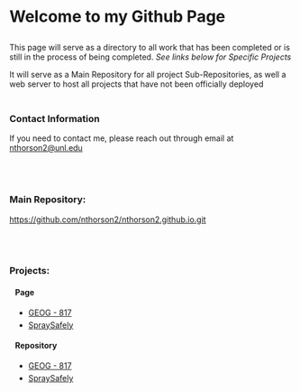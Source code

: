 <html>
	<head>
	<style>
		header {
		    width: auto;
		}
		section {
		    margin-right: -80px;
		}
	</style>
	</head>
	<body>
		<h1 style="padding-bottom: 10px;">Welcome to my Github Page</h1>
		<p>This page will serve as a directory to all work that has been completed or is still in the process of being completed. <i>See links below for Specific 				Projects</i></p>
		<p>It will serve as a Main Repository for all project Sub-Repositories, as well a web server to host all projects that have not been officially deployed</p>
		<h3 style="padding-top: 20px;">Contact Information</h3>
		<p>If you need to contact me, please reach out through email at <a href="mailto:nthorson2@unl.edu">nthorson2@unl.edu</a></p>
		<h3 style="padding-top: 50px;">Main Repository:</h3>
		<a href="https://github.com/nthorson2/nthorson2.github.io.git">https://github.com/nthorson2/nthorson2.github.io.git</a>
		<h3 style="padding-top: 50px;">Projects:</h3>
		<h4 style="margin-left: 10px;">Page</h4>
		<ul style="margin-left: 10px;">
			<li><a href="https://nthorson2.github.io/GEOG_817/">GEOG - 817</a></li>
			<li style="padding-top: 5px;"><a href="https://nthorson2.github.io/SpraySafely/">SpraySafely</a></li>
		</ul>
		<h4 style="padding-top: 0px; margin-left: 10px;">Repository</h4>
		<ul style="margin-left: 10px;">
			<li><a href="https://github.com/nthorson2/GEOG_817">GEOG - 817</a></li>
			<li style="padding-top: 5px;"><a href="https://github.com/nthorson2/SpraySafely">SpraySafely</a></li>
		</ul>
	</body>
</html>


